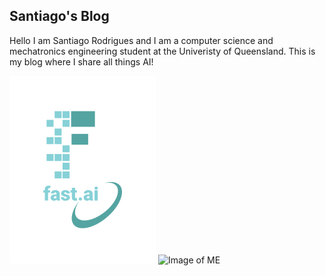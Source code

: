 ## Santiago's Blog
Hello I am Santiago Rodrigues and I am a computer science and mechatronics engineering student at the Univeristy of Queensland. This is my blog where I share all things AI! 

![Image of fast.ai logo](images/logo.png)
![Image of ME](https://avatars.githubusercontent.com/u/72966983?s=400&u=b610a0e4cab827dc3d2b03869e64eda649d7ab38&v=4)
